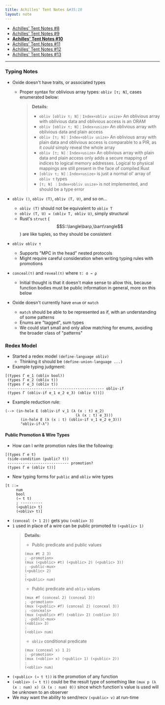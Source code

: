```yaml
---
title: Achilles' Tent Notes &#35;10
layout: note
---
```


- [Achilles' Tent Notes &#35;8](/research/2019-10-13-achilles-8)
- [Achilles' Tent Notes &#35;9](/research/2019-10-15-achilles-9)
- [**Achilles' Tent Notes &#35;10**](/research/2019-10-28-achilles-10)
- [Achilles' Tent Notes &#35;11](/research/2019-11-11-achilles-11)
- [Achilles' Tent Notes &#35;12](/research/2019-12-02-achilles-12)
- [Achilles' Tent Notes &#35;13](/research/2019-12-13-achilles-13)

---

### Typing Notes

- Oxide doesn't have traits, or associated types
  - Proper syntax for oblivious array types: `obliv [τ; N]`, cases enumerated
    below:
      > **Details:**
      > - `obliv [obliv τ; N]⋮Index<obliv usize>`
      >   An oblivious array with oblivious data and oblivious access is an ORAM
      > - `obliv [obliv τ; N]⋮Index<usize>`
      >   An oblivious array with oblivious data and plain access
      > - `obliv [τ; N]⋮Index<obliv usize>`
      >   An oblivious array with plain data and oblivious access is comparable
      >   to a PIR, as it _could_ simply reveal the whole array
      > - `obliv [τ; N]⋮Index<usize>`
      >   An oblivious array with plain data and plain access only adds a secure
      >   mapping of indices to logical memory addresses. Logical to physical
      >   mappings are still present in the face of compiled Rust
      > - `[obliv τ; N]⋮Index<usize>` is just a normal ol' array of `obliv τ`
      >   types
      > - `[τ; N] ⋮Index<obliv usize>` is not implemented, and should be a type
      >   error

- `obliv ()`, `obliv (T)`, `obliv (T, U)`, and so on...
    - `obliv (T)` should not be equivalent to `obliv T`
    - `obliv (T, U) = (obliv T, obliv U)`, simply structural
    - Rust's `struct` ($$S::\langle\barρ,\barτ\rangle$$) are like tuples, so
      they should be consistent
- `obliv obliv τ`
  - Supports "MPC in the head" nested protocols
  - Might require careful consideration when writing typing rules with
    promotions
- `conceal(τ)` and `reveal(τ)` where `τ: σ → ρ`
  - Initial thought is that it doesn't make sense to allow this, because
    function bodies must be public information in general, more on this below
- Oxide doesn't currently have `enum` or `match`
    - `match` should be able to be represented as if, with an understanding of
      some patterns
    - Enums are "tagged", sum types
    - We could start small and only allow matching for enums, avoiding the
      broader class of "patterns"

### Redex Model

- Started a redex model `(define-language obliv)`
  - Thinking it should be `(define-union-language ...)`
- Example typing judgment:
```racket
[(types Γ e_1 (obliv bool))
 (types Γ e_2 (obliv t))
 (types Γ e_3 (obliv t))
 -------------------------------------------- obliv-if
 (types Γ (obliv-if e_1 e_2 e_3) (obliv t))])
```
- Example reduction rule:
```racket
(--> (in-hole E (obliv-if v_1 (λ (x : t) e_2)
                                (λ (x : t) e_3)))
       (in-hole E (λ (x : t) (obliv-if v_1 e_2 e_3)))
       "obliv-if-λ")
```

#### Public Promotion & Wire Types

- How can I write promotion rules like the following:
```racket
[(types Γ e t)
 (side-condition (public? t))
 ---------------------------- promotion?
 (types Γ e (obliv t))]
```
- New typing forms for `public` and `obliv` wire types
```racket
[t ::=
     num
     bool
     (→ t t)
     ; ----------
     (<public> t)
     (<obliv> t)]
```
  - `(conceal (+ 1 2))` gets you `(<obliv> 3)`
  - `1` used in place of a wire can be public promoted to `(<public> 1)`
    > **Details:**
    > - Public predicate and public values
    > ```racket
    > (mux #t 2 3)
    > ; -promotion>
    > (mux (<public> #t) (<public> 2) (<public> 3))
    > ; -public-mux>
    > (<public> 2)
    > :
    > (<public> num)
    > ```
    > - Public predicate and `obliv` values
    > ```racket
    > (mux #f (conceal 2) (conceal 3))
    > ; -promotion>
    > (mux (<public> #f) (conceal 2) (conceal 3))
    > ; -conceals>
    > (mux (<public> #f) (<obliv> 2) (<obliv> 3))
    > ; -public-mux>
    > (<obliv> 3)
    > :
    > (<obliv> num)
    > ```
    > - `obliv` conditional predicate
    > ```racket
    > (mux (conceal x) 1 2)
    > ; -promotion>
    > (mux (<obliv> x) (<public> 1) (<public> 2))
    > :
    > (<obliv> num)
    > ```
  - `(<public> (→ t t))` is the promotion of any function
  - `(<obliv> (→ t t))` could be the result type of something like
    `(mux p (λ (x : num) x) (λ (x : num) 0))` since which function's value is
    used will be unknown to an observer
  - We may want the ability to send/recv `(<public> v)` at run-time
